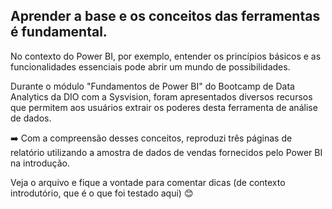 ## Aprender a base e os conceitos das ferramentas é fundamental.
No contexto do Power BI, por exemplo, entender os princípios básicos e as funcionalidades essenciais pode abrir um mundo de possibilidades.

Durante o módulo "Fundamentos de Power BI" do Bootcamp de Data Analytics da DIO com a Sysvision, foram apresentados diversos recursos que permitem aos usuários extrair os poderes desta ferramenta de análise de dados. 

➡️ Com a compreensão desses conceitos, reproduzi três páginas de relatório utilizando a amostra de dados de vendas fornecidos pelo Power BI na introdução.

Veja o arquivo e fique a vontade para comentar dicas (de contexto introdutório, que é o que foi testado aqui) 😊
